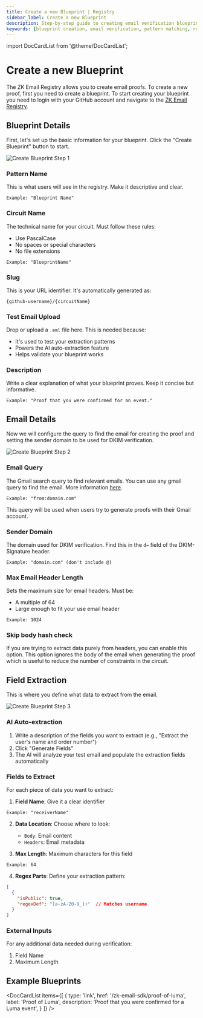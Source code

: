 ```yaml
---
title: Create a new Blueprint | Registry
sidebar_label: Create a new Blueprint
description: Step-by-step guide to creating email verification blueprints in the ZK Email Registry, including pattern configuration, field extraction, and AI-assisted setup
keywords: [blueprint creation, email verification, pattern matching, regex configuration, field extraction, AI auto-extraction, DKIM verification, circuit parameters, proof generation, email parsing]
---
```


import DocCardList from '@theme/DocCardList';

# Create a new Blueprint

<Head>
  <link 
    rel="preload" 
    as="image" 
    href="/img/registry/create-blueprint.webp"
    fetchpriority="high"
  />
</Head>

The ZK Email Registry allows you to create email proofs. To create a new proof, first you need to create a blueprint. To start creating your blueprint you need to login with your GitHub account and navigate to the [ZK Email Registry](https://registry.zk.email/create/new).

## Blueprint Details

First, let's set up the basic information for your blueprint. Click the "Create Blueprint" button to start.

![Create Blueprint Step 1](/img/registry/create-blueprint.webp)

### Pattern Name
This is what users will see in the registry. Make it descriptive and clear.
```
Example: "Blueprint Name"
```

### Circuit Name
The technical name for your circuit. Must follow these rules:
- Use PascalCase
- No spaces or special characters
- No file extensions
```
Example: "BlueprintName"
```

### Slug
This is your URL identifier. It's automatically generated as:
```
{github-username}/{circuitName}
```

### Test Email Upload
Drop or upload a `.eml` file here. This is needed because:
- It's used to test your extraction patterns
- Powers the AI auto-extraction feature
- Helps validate your blueprint works

### Description
Write a clear explanation of what your blueprint proves. Keep it concise but informative.
```
Example: "Proof that you were confirmed for an event."
```

## Email Details

Now we will configure the query to find the email for creating the proof and setting the sender domain to be used for DKIM verification.

![Create Blueprint Step 2](/img/registry/create-blueprint-step2.webp)

### Email Query
The Gmail search query to find relevant emails. You can use any gmail query to find the email. More information [here](https://support.google.com/mail/answer/7190).
```
Example: "from:domain.com"
```
This query will be used when users try to generate proofs with their Gmail account.

### Sender Domain
The domain used for DKIM verification. Find this in the `d=` field of the DKIM-Signature header.
```
Example: "domain.com" (don't include @)
```

### Max Email Header Length
Sets the maximum size for email headers. Must be:
- A multiple of 64
- Large enough to fit your use email header
```
Example: 1024
```

### Skip body hash check
If you are trying to extract data purely from headers, you can enable this option. This option ignores the body of the email when generating the proof which is useful to reduce the number of constraints in the circuit.

## Field Extraction

This is where you define what data to extract from the email.

![Create Blueprint Step 3](/img/registry/create-blueprint-step3.webp)

### AI Auto-extraction
1. Write a description of the fields you want to extract (e.g., "Extract the user's name and order number")
2. Click "Generate Fields"
3. The AI will analyze your test email and populate the extraction fields automatically

### Fields to Extract
For each piece of data you want to extract:

1. **Field Name**: Give it a clear identifier
```
Example: "receiverName"
```

2. **Data Location**: Choose where to look:
   - `Body`: Email content
   - `Headers`: Email metadata

3. **Max Length**: Maximum characters for this field
```
Example: 64
```

4. **Regex Parts**: Define your extraction pattern:
```json
[
  {
    "isPublic": true,
    "regexDef": "[a-zA-Z0-9_]+"  // Matches username
  }
]
```

### External Inputs
For any additional data needed during verification:
1. Field Name
2. Maximum Length

## Example Blueprints

<DocCardList
  items={[
    {
      type: 'link',
      href: '/zk-email-sdk/proof-of-luma',
      label: 'Proof of Luma',
      description: 'Proof that you were confirmed for a Luma event',
    }
  ]}
/>